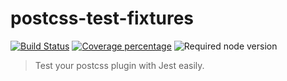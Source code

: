 # postcss-test-fixtures

[![Build Status][travis-image]][travis-url] [![Coverage percentage][coveralls-image]][coveralls-url] ![Required node version][node-image]

> Test your postcss plugin with Jest easily.


[travis-image]: https://travis-ci.org/dmarchena/postcss-test-fixtures.svg?branch=master
[travis-url]: https://travis-ci.org/dmarchena/postcss-test-fixtures
[coveralls-image]: https://coveralls.io/repos/dmarchena/postcss-test-fixtures/badge.svg
[coveralls-url]: https://coveralls.io/r/dmarchena/postcss-test-fixtures
[node-image]: https://img.shields.io/badge/node_version-%3E=4-orange.svg
